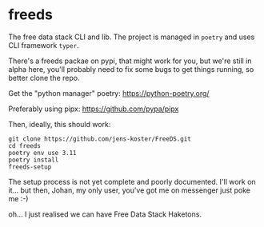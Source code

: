 # freeds
The free data stack CLI and lib.
The project is managed in `poetry` and uses CLI framework `typer`.

There's a freeds packae on pypi, that might work for you, but we're still in alpha here, you'll probably need to fix some bugs to get things running, so better clone the repo.


Get the "python manager" poetry: https://python-poetry.org/

Preferably using pipx: https://github.com/pypa/pipx

Then, ideally, this should work:


    git clone https://github.com/jens-koster/FreeDS.git
    cd freeds
    poetry env use 3.11
    poetry install
    freeds-setup

The setup process is not yet complete and poorly documented.
I'll work on it... but then, Johan, my only user, you've got me on messenger just poke me :-)

oh... I just realised we can have Free Data Stack Haketons.

